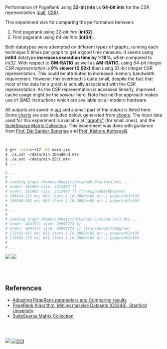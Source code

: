 Performance of PageRank using **32-bit ints** vs **64-bit ints** for the
CSR representation ([pull], [CSR]).

This experiment was for comparing the performance between:
1. Find pagerank using *32-bit ints* (**int32**).
2. Find pagerank using *64-bit ints* (**int64**).

Both datatypes were attempted on different types of graphs, running each
technique 5 times per graph to get a good time measure. It seems using **int64**
datatype **increases execution time by 1-16%**, when compared to *int32*. With
respect to **GM-RATIO** as well as **AM-RATIO**, using *64-bit integer CSR*
*representation* is **9% slower** **(0.92x)** than using 32-bit integer CSR
representation. This could be attributed to increased memory bandwidth
requirement. However, this overhead is quite small, despite the fact that most
of the data for a graph is actually associated with the CSR representation. As
the CSR representation is accessed linearly, improved cache usage might be the
*saviour* here. Note that neither approach makes use of *SIMD instructions*
which are available on all modern hardware.

All outputs are saved in [out](out/) and a small part of the output is listed
here. Some [charts] are also included below, generated from [sheets]. The input
data used for this experiment is available at ["graphs"] (for small ones), and
the [SuiteSparse Matrix Collection]. This experiment was done with guidance
from [Prof. Dip Sankar Banerjee] and [Prof. Kishore Kothapalli].

<br>

```bash
$ g++ -std=c++17 -O3 main.cxx
$ ./a.out ~/data/min-1DeadEnd.mtx
$ ./a.out ~/data/min-2SCC.mtx
$ ...

# ...
#
# Loading graph /home/subhajit/data/web-Stanford.mtx ...
# order: 281903 size: 2312497 {}
# order: 281903 size: 2312497 {} (transposeWithDegree)
# [00414.212 ms; 063 iters.] [0.0000e+00 err.] pagerankInt32
# [00468.302 ms; 063 iters.] [0.0000e+00 err.] pagerankInt64
#
# ...
#
# Loading graph /home/subhajit/data/soc-LiveJournal1.mtx ...
# order: 4847571 size: 68993773 {}
# order: 4847571 size: 68993773 {} (transposeWithDegree)
# [12163.961 ms; 051 iters.] [0.0000e+00 err.] pagerankInt32
# [13902.273 ms; 051 iters.] [0.0000e+00 err.] pagerankInt64
#
# ...
```

[![](https://i.imgur.com/hVnPp0I.png)][sheetp]
[![](https://i.imgur.com/PNGt374.png)][sheetp]

<br>
<br>


## References

- [Adjusting PageRank parameters and Comparing results](https://arxiv.org/abs/2108.02997)
- [PageRank Algorithm, Mining massive Datasets (CS246), Stanford University](https://www.youtube.com/watch?v=ke9g8hB0MEo)
- [SuiteSparse Matrix Collection]

<br>
<br>

[![](https://i.imgur.com/UN5uFOX.png)](https://www.youtube.com/watch?v=rKv_l1RnSqs)
[![DOI](https://zenodo.org/badge/434886170.svg)](https://zenodo.org/badge/latestdoi/434886170)

[Prof. Dip Sankar Banerjee]: https://sites.google.com/site/dipsankarban/
[Prof. Kishore Kothapalli]: https://www.iiit.ac.in/people/faculty/kkishore/
[SuiteSparse Matrix Collection]: https://sparse.tamu.edu
["graphs"]: https://github.com/puzzlef/graphs
[pull]: https://github.com/puzzlef/pagerank-push-vs-pull
[CSR]: https://github.com/puzzlef/pagerank-class-vs-csr
[charts]: https://photos.app.goo.gl/S9mGYDgE2PXUbjVr8
[sheets]: https://docs.google.com/spreadsheets/d/1u9Hn4tA682wYj00hcvWZSrz94nhhvwRxqEjhDjbZWKo/edit?usp=sharing
[sheetp]: https://docs.google.com/spreadsheets/d/e/2PACX-1vQG_Xiqo2aM1BSRlRQ0Hmhu_fqXjffAAQb0R82YhXmydan-uRo54gllhTpBIwVkJgHg1KKRpGpwaU1_/pubhtml
